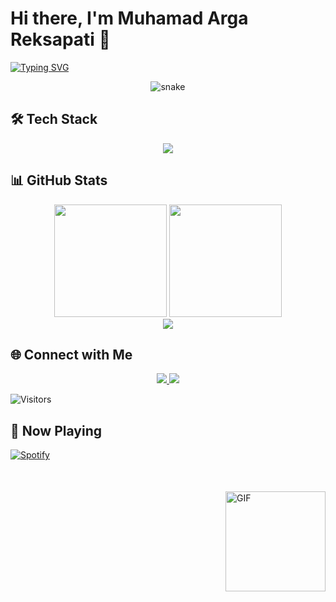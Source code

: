 # Hi there, I'm Muhamad Arga Reksapati 👋

[![Typing SVG](https://readme-typing-svg.demolab.com?font=Fira+Code&pause=1000&color=00F728&width=435&lines=Full+Stack+Developer;Open+Source+Contributor;Tech+Enthusiast)](https://git.io/typing-svg)

<div align="center">
  <img src="https://github.com/yourusername/yourusername/raw/output/github-contribution-grid-snake.svg" alt="snake" />
</div>

## 🛠 Tech Stack

<p align="center">
  <img src="https://skillicons.dev/icons?i=js,ts,nodejs,react,nextjs,py,django,aws,docker,postgres,mongodb,redis,git,github,linux&perline=7" />
</p>

## 📊 GitHub Stats

<div align="center">
  <img height="180em" src="https://github-readme-stats.vercel.app/api?username=yourusername&show_icons=true&theme=dark&include_all_commits=true&count_private=true&hide_border=true"/>
  <img height="180em" src="https://github-readme-stats.vercel.app/api/top-langs/?username=yourusername&layout=compact&langs_count=8&theme=dark&hide_border=true"/>
</div>

<div align="center">
  <img src="https://github-readme-streak-stats.herokuapp.com?user=yourusername&theme=dark&hide_border=true&date_format=M%20j%5B%2C%20Y%5D" />
</div>

## 🌐 Connect with Me

<p align="center">
  <a href="https://www.linkedin.com/in/muhamad-arga-reksapati-695a67323/"
    <img src="https://img.shields.io/badge/LinkedIn-0077B5?style=for-the-badge&logo=linkedin&logoColor=white" />
  </a>
  <a href="m.argareksapati21@gmail.com">
    <img src="https://img.shields.io/badge/Gmail-D14836?style=for-the-badge&logo=gmail&logoColor=white" />
  </a>
  <a href="https://twitter.com/yourusername">
    <img src="https://img.shields.io/badge/Twitter-1DA1F2?style=for-the-badge&logo=twitter&logoColor=white" />
  </a>
</p>

![Visitors](https://visitor-badge.laobi.icu/badge?page_id=yourusername.yourusername)

## 🎵 Now Playing

[![Spotify](https://spotify-github-profile.vercel.app/api/view?uid=yourspotifyid&cover_image=true&theme=novatorem)](https://spotify-github-profile.vercel.app/api/view?uid=yourspotifyid&redirect=true)

<div style="margin-top:50px">
  <img align="right" alt="GIF" height="160px" src="https://media.giphy.com/media/3o7abKhOpu0NwenH3O/giphy.gif" />
</div>
